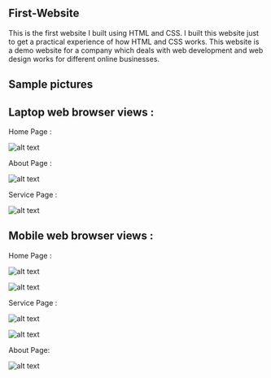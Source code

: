 ## First-Website
This is the first website I built using HTML and CSS. I built this website just to get a practical experience of how HTML and CSS works.
This website is a demo website for a company which deals with web development and web design works for different online businesses.

## Sample pictures

## Laptop web browser views : 

Home Page :

![alt text](https://github.com/Arijit6258/First-Website/blob/master/Images/Home.png)

About Page :

![alt text](https://github.com/Arijit6258/First-Website/blob/master/Images/About.png)

Service Page :

![alt text](https://github.com/Arijit6258/First-Website/blob/master/Images/Services.png)

## Mobile web browser views : 

Home Page :

![alt text](https://github.com/Arijit6258/First-Website/blob/master/Images/Mobile-Home1.png)

![alt text](https://github.com/Arijit6258/First-Website/blob/master/Images/Mobile-Home2.png)

Service Page :

![alt text](https://github.com/Arijit6258/First-Website/blob/master/Images/Mobile-Services1.png)

![alt text](https://github.com/Arijit6258/First-Website/blob/master/Images/Mobile-Services2.png)

About Page:

![alt text](https://github.com/Arijit6258/First-Website/blob/master/Images/Mobile-About.png)





